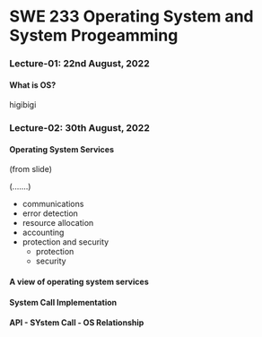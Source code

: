 
# SWE 233 Operating System and System Progeamming


### Lecture-01: 22nd August, 2022

#### What is OS?
higibigi


### Lecture-02: 30th August, 2022

#### Operating System Services
(from slide)

(.......)

* communications
* error detection
* resource allocation
* accounting
* protection and security
  - protection
  - security

#### A view of operating system services

#### System Call Implementation

#### API - SYstem Call - OS Relationship
